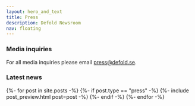 ```yaml
---
layout: hero_and_text
title: Press
description: Defold Newsroom
nav: floating
---
```


### Media inquiries
For all media inquiries please email [press@defold.se](mailto:press@defold.se).

### Latest news
{%- for post in site.posts -%}
{%- if post.type == "press" -%}
{%- include post_preview.html post=post -%}
{%- endif -%}
{%- endfor -%}
